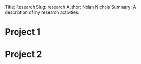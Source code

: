 Title: Research
Slug: research
Author: Nolan Nichols
Summary: A description of my research activities.

Project 1
=========

Project 2
=========

